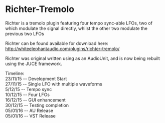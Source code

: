 # Richter-Tremolo
Richter is a tremolo plugin featuring four tempo sync-able LFOs, two of which modulate the signal directly, whilst the other two modulate the previous two LFOs

Richter can be found available for download here: http://whiteelephantaudio.com/plugins/richter-tremolo/

Richter was original written using as an AudioUnit, and is now being rebuilt using the JUCE framework.

Timeline:  
23/11/15 -- Development Start  
27/11/15 -- Single LFO with multiple waveforms  
5/12/15 -- Tempo sync  
10/12/15 -- Four LFOs  
16/12/15 -- GUI enhancement  
30/12/15 -- Testing completion  
05/01/16 -- AU Release  
05/01/16 -- VST Release  
